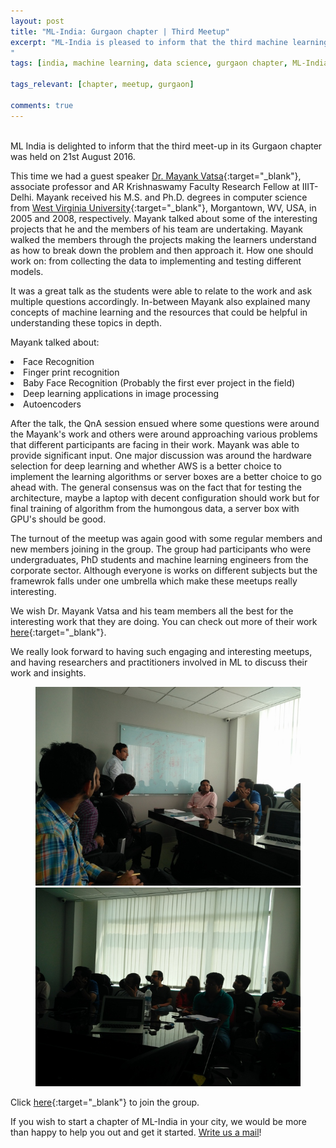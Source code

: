 ```yaml
---
layout: post
title: "ML-India: Gurgaon chapter | Third Meetup"
excerpt: "ML-India is pleased to inform that the third machine learning meetup in its Gurgaon chapter was on 21st August. The discussion revolved around breaking down the problem into parts and then approaching it. They also talked about how one should work through the process of collecting the data to implementing it and then testing different models.
"
tags: [india, machine learning, data science, gurgaon chapter, ML-India, meetup]

tags_relevant: [chapter, meetup, gurgaon]

comments: true
---
```

<br>
ML India is delighted to inform that the third meet-up in its Gurgaon chapter was held on 21st August 2016. 

This time we had a guest speaker [Dr. Mayank Vatsa](https://www.iiitd.edu.in/~mayank/){:target="_blank"}, associate professor and AR Krishnaswamy Faculty Research Fellow at IIIT-Delhi. Mayank received his M.S. and Ph.D. degrees in computer science from [West Virginia University](http://www.wvu.edu/){:target="_blank"}, Morgantown, WV, USA, in 2005 and 2008, respectively. Mayank talked about some of the interesting projects that he and the members of his team are undertaking. Mayank walked the members through the projects making the learners understand as how to break down the problem and then approach it. How one should work on: from collecting the data to implementing and testing different models.

It was a great talk as the students were able to relate to the work and ask multiple questions accordingly. In-between Mayank also explained many concepts of machine learning and the resources that could be helpful in understanding these topics in depth.

Mayank talked about:
<li>Face Recognition</li>
<li>Finger print recognition</li>
<li>Baby Face Recognition (Probably the first ever project in the field)</li>
<li>Deep learning applications in image processing</li>
<li>Autoencoders</li>


After the talk, the QnA session ensued where some questions were around the Mayank's work and others were around approaching various problems that different participants are facing in their work. Mayank was able to provide significant input. One major discussion was around the hardware selection for deep learning and whether AWS is a better choice to implement the learning algorithms or server boxes are a better choice to go ahead with. The general consensus was on the fact that for testing the architecture, maybe a laptop with decent configuration should work but for final training of algorithm from the humongous data, a server box with GPU's should be good.

The turnout of the meetup was again good with some regular members and new members joining in the group. The group had participants who were undergraduates, PhD students and machine learning engineers from the corporate sector. Although everyone is works on different subjects but the framewrok falls under one umbrella which make these meetups really interesting.

We wish Dr. Mayank Vatsa and his team members all the best for the interesting work that they are doing. You can check out more of their work [here](http://iab-rubric.org/){:target="_blank"}.

We really look forward to having such engaging and interesting meetups, and having researchers and practitioners involved in ML to discuss their work and insights. 

<figure class="half">
    <a href="/images/600_453375530.jpeg"><img src="/images/600_453375530.jpeg"></a>
    <a href="/images/600_453375523.jpeg"><img src="/images/600_453375523.jpeg"></a>
    <figcaption></figcaption>
</figure>


Click [here](http://www.meetup.com/Machine-Learning-India-Gurgaon/){:target="_blank"} to join the group.

If you wish to start a chapter of ML-India in your city, we would be more than happy to help you out and get it started. <a href="mailto:varun@aspiringminds.com" target="_top">Write us a mail</a>!

